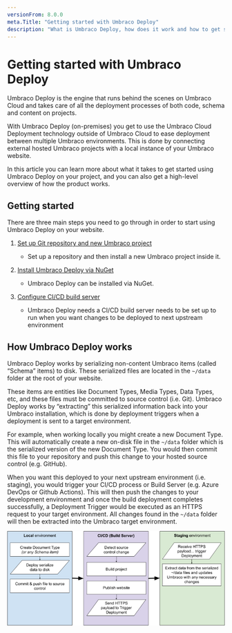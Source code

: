 ```yaml
---
versionFrom: 8.0.0
meta.Title: "Getting started with Umbraco Deploy"
description: "What is Umbraco Deploy, how does it work and how to get started using Umbraco Deploy "
---
```


# Getting started with Umbraco Deploy

Umbraco Deploy is the engine that runs behind the scenes on Umbraco Cloud and takes care of all the deployment processes of both code, schema and content on projects.

With Umbraco Deploy (on-premises) you get to use the Umbraco Cloud Deployment technology outside of Umbraco Cloud to ease deployment between multiple Umbraco environments. This is done by connecting external hosted Umbraco projects with a local instance of your Umbraco website.

In this article you can learn more about what it takes to get started using Umbraco Deploy on your project, and you can also get a high-level overview of how the product works.

## Getting started

There are three main steps you need to go through in order to start using Umbraco Deploy on your website.

1. [Set up Git repository and new Umbraco project](../installing-deploy/new-site#set-up-git-repository-and-umbraco-project)
    - Set up a repository and then install a new Umbraco project inside it.

2. [Install Umbraco Deploy via NuGet](../installing-deploy/new-site#installing-and-setting-up-umbraco-deploy)
    - Umbraco Deploy can be installed via NuGet.

3. [Configure CI/CD build server](../installing-deploy/new-site#setting-up-cicd-build-server-with-github-actions)
    - Umbraco Deploy needs a CI/CD build server needs to be set up to run when you want changes to be deployed to next upstream environment

## How Umbraco Deploy works

Umbraco Deploy works by serializing non-content Umbraco items (called “Schema” items) to disk. These serialized files are located in the `~/data` folder at the root of your website.

These items are entities like Document Types, Media Types, Data Types, etc, and these files must be committed to source control (i.e. Git). Umbraco Deploy works by “extracting” this serialized information back into your Umbraco installation, which is done by deployment triggers when a deployment is sent to a target environment.

For example, when working locally you might create a new Document Type. This will automatically create a new on-disk file in the `~/data` folder which is the serialized version of the new Document Type. You would then commit this file to your repository and push this change to your hosted source control (e.g. GitHub).

When you want this deployed to your next upstream environment (i.e. staging), you would trigger your CI/CD process or Build Server (e.g. Azure DevOps or Github Actions). This will then push the changes to your development environment and once the build deployment completes successfully, a Deployment Trigger would be executed as an HTTPS request to your target environment. All changes found in the `~/data` folder will then be extracted into the Umbraco target environment.

![Deploy workflow](images/Deploy_concept.png)
